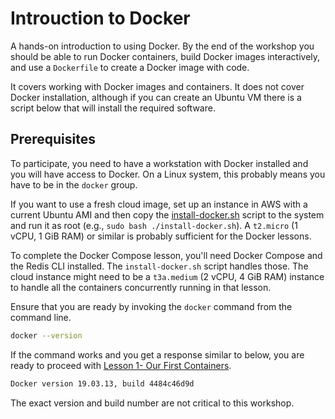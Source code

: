 # Introuction to Docker

A hands-on introduction to using Docker. By the end of the workshop you should be able to run Docker containers, build Docker images interactively, and use a `Dockerfile` to create a Docker image with code.

It covers working with Docker images and containers. It does not cover Docker installation, although if you can create an Ubuntu VM there is a script below that will install the required software.

## Prerequisites

To participate, you need to have a workstation with Docker installed and you will have access to Docker. On a Linux system, this probably means you have to be in the `docker` group.

If you want to use a fresh cloud image, set up an instance in AWS with a current Ubuntu AMI and then copy the [install-docker.sh](install-docker.sh) script to the system and run it as root (e.g., `sudo bash ./install-docker.sh`). A `t2.micro` (1 vCPU, 1 GiB RAM) or similar is probably sufficient for the Docker lessons.

To complete the Docker Compose lesson, you'll need Docker Compose and the Redis CLI installed. The `install-docker.sh` script handles those. The cloud instance might need to be a  `t3a.medium` (2 vCPU, 4 GiB RAM) instance to handle all the containers concurrently running in that lesson.

Ensure that you are ready by invoking the `docker` command from the command line.

```bash
docker --version
```

If the command works and you get a response similar to below, you are ready to proceed with [Lesson 1- Our First Containers](01-Lesson.md).

```bash
Docker version 19.03.13, build 4484c46d9d
```

The exact version and build number are not critical to this workshop.
